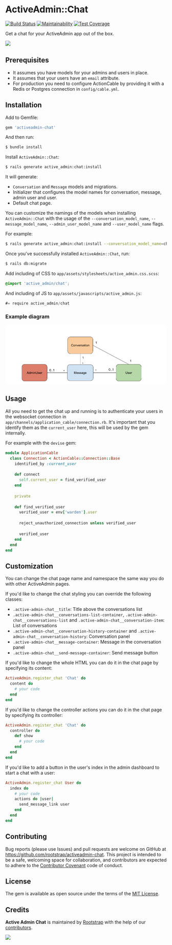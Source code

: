 # ActiveAdmin::Chat

[![Build Status](https://travis-ci.org/rootstrap/activeadmin-chat.svg?branch=master)](https://travis-ci.org/rootstrap/activeadmin-chat)
[![Maintainability](https://api.codeclimate.com/v1/badges/7a8d43aef79218e8f772/maintainability)](https://codeclimate.com/github/rootstrap/activeadmin-chat/maintainability)
[![Test Coverage](https://api.codeclimate.com/v1/badges/7a8d43aef79218e8f772/test_coverage)](https://codeclimate.com/github/rootstrap/activeadmin-chat/test_coverage)

Get a chat for your ActiveAdmin app out of the box.

![](images/activeadmin-chat.gif)

## Prerequisites
- It assumes you have models for your admins and users in place.
- It assumes that your users have an `email` attribute.
- For production you need to configure ActionCable by providing it with a Redis or Postgres connection in `config/cable.yml`.

## Installation
Add to Gemfile:
```ruby
gem 'activeadmin-chat'
```

And then run:
```bash
$ bundle install
```

Install `ActiveAdmin::Chat`:
```bash
$ rails generate active_admin:chat:install
```
It will generate:
  - `Conversation` and `Message` models and migrations.
  - Initializer that configures the model names for conversation, message, admin user and user.
  - Default chat page.

You can customize the namings of the models when installing `ActiveAdmin::Chat` with the usage of the `--conversation_model_name`, `--message_model_name`, `--admin_user_model_name` and `--user_model_name` flags.

For example:
```bash
$ rails generate active_admin:chat:install --conversation_model_name=chat
```

Once you've successfully installed `ActiveAdmin::Chat`, run:
```bash
$ rails db:migrate
```

Add including of CSS to `app/assets/stylesheets/active_admin.css.scss`:
```css
@import 'active_admin/chat';
```

And including of JS to `app/assets/javascripts/active_admin.js`:
```js
#= require active_admin/chat
```

### Example diagram
![](images/activeadmin-chat_diagram.png?raw=true "Chat diagram")

## Usage
All you need to get the chat up and running is to authenticate your users in the websocket connection in `app/channels/application_cable/connection.rb`. It's important that you identify them as the `current_user` here, this will be used by the gem internally.

For example with the `devise` gem:
```ruby
module ApplicationCable
  class Connection < ActionCable::Connection::Base
    identified_by :current_user

    def connect
      self.current_user = find_verified_user
    end

    private

    def find_verified_user
      verified_user = env['warden'].user

      reject_unauthorized_connection unless verified_user

      verified_user
    end
  end
end
```

## Customization
You can change the chat page name and namespace the same way you do with other ActiveAdmin pages.

If you'd like to change the chat styling you can override the following classes:
 - `.active-admin-chat__title`: Title above the conversations list
 - `.active-admin-chat__conversations-list-container`, `.active-admin-chat__conversations-list` and `.active-admin-chat__conversation-item`: List of conversations
 - `.active-admin-chat__conversation-history-container` and `.active-admin-chat__conversation-history`: Conversation panel
 - `.active-admin-chat__message-container`: Message in the conversation panel
 - `.active-admin-chat__send-message-container`: Send message button

If you'd like to change the whole HTML you can do it in the chat page by specifying its content:
```ruby
ActiveAdmin.register_chat 'Chat' do
  content do
    # your code
  end
end
```

If you'd like to change the controller actions you can do it in the chat page by specifying its controller:
```ruby
ActiveAdmin.register_chat 'Chat' do
  controller do
    def show
      # your code
    end
  end
end
```


If you'd like to add a button in the user's index in the admin dashboard to start a chat with a user:
```ruby
ActiveAdmin.register_chat User do
  index do
    # your code
    actions do |user|
      send_message_link user
    end
  end
end
```

## Contributing
Bug reports (please use Issues) and pull requests are welcome on GitHub at https://github.com/rootstrap/activeadmin-chat. This project is intended to be a safe, welcoming space for collaboration, and contributors are expected to adhere to the [Contributor Covenant](http://contributor-covenant.org) code of conduct.

## License
The gem is available as open source under the terms of the [MIT License](https://opensource.org/licenses/MIT).

## Credits
**Active Admin Chat** is maintained by [Rootstrap](http://www.rootstrap.com) with the help of our [contributors](https://github.com/rootstrap/activeadmin-chat/contributors).

[<img src="https://s3-us-west-1.amazonaws.com/rootstrap.com/img/rs.png" width="100"/>](http://www.rootstrap.com)
